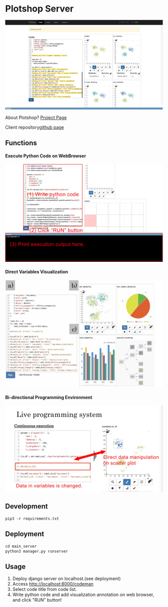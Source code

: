 # Plotshop Server

![plotshop_overview](/docs/img/plotshop_overview.jpg)

About Plotshop?
[Project Page](https://asai-kentaro.github.io/plotshop_server/)

Client repository[github page](https://github.com/asai-kentaro/plotshop_client)

## Functions
#### Execute Python Code on WebBrowser
![plotshop_execcode](/docs/img/plotshop_execcode.jpg)

#### Direct Variables Visualization
![plotshop_execcode](/docs/img/plotshop_variablesvis.png)

#### Bi-directional Programming Environment
![plotshop_execcode](/docs/img/plotshop_bi-direct.jpg)

## Development

```
pip3 -r requirements.txt
```

## Deployment

```
cd main_server
python3 manager.py runserver
```

## Usage
1. Deploy django server on localhost.(see deployment)
2. Access [http://localhost:8000/codeman](http://localhost:8000/codeman)
3. Select code title from code list.
4. Write python code and add visualization annotation on web browser, and click "RUN" button!
